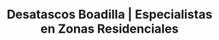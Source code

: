 ---
id: 'service-31'
title: 'Desatascos Boadilla | Especialistas en Zonas Residenciales'
titleMeta: "▷ Desatascos y Poceros en Boadilla del Monte 24h | Pociten"
lugar: 'Boadilla'
canonical: https://www.desatascos-madrid.com/desatascos/boadilla
mediumImage: 'desatascos-boadilla-md.jpg'
largeImage: 'desatascos-boadilla-md.jpg'
detailBreadcrumbSubTitle: 'Servicios Residenciales'
metaContent: "🏘️ Desatascos en Boadilla del Monte | Expertos en zonas residenciales 【POCITEN】 Servicio premium 24h ⭐ Atención inmediata ✅ Tel: 647 376 782"
detailBreadcrumbDesc: 'Servicio especializado en urbanizaciones y chalets de Boadilla'

title2: 'Especialistas en Desatascos para Zonas Residenciales'
detailSubTitle: 'Servicio Premium de Desatascos y Mantenimiento en Boadilla del Monte'

parrafo: "Soluciones exclusivas para urbanizaciones y viviendas de alto standing en Boadilla del Monte"

descripcion: "<h3 class='text-[#004680]'>Desatascos Premium en Boadilla</h3>
<p>En <b>Pociten</b> nos especializamos en servicios de <b>desatascos en Boadilla</b> adaptados a las necesidades específicas de zonas residenciales exclusivas. Nuestro equipo de <b>poceros en Boadilla</b> está altamente cualificado para trabajar en entornos residenciales de alto standing.</p>

<p>Servicios especializados para su vivienda:</p>
<ul>
<p>🏰 Mantenimiento de chalets y villas</p>
<p>🌳 Limpieza de arquetas en jardines</p>
<p>💧 Sistemas de drenaje sostenible</p>
</ul>"

contenidoDescripcion: "
<h2><strong>Servicios Exclusivos para Urbanizaciones</strong></h2>
<p>Ofrecemos servicios de <b>desatascos en Boadilla</b> diseñados específicamente para comunidades residenciales de alto nivel.</p>
<br>
<h3><strong>Ventajas de Nuestro Servicio Premium</strong></h3>
<ul>
<p>👔 Personal uniformado y cualificado</p>
<p>🔇 Equipos de baja emisión sonora</p>
<p>♻️ Procedimientos ecológicos</p>
<p>📱 Gestión digital de incidencias</p>
</ul>"

contenidoDescripcion1: "
<h2><strong>Mantenimiento Preventivo Residencial</strong></h2>
<p>Como expertos en <b>desatrancos en Boadilla</b>, desarrollamos planes personalizados:</p>
<ul>
<p>📊 Programación anual de mantenimiento</p>
<p>🔍 Inspecciones no invasivas</p>
<p>🌿 Tratamientos respetuosos con jardines</p>
<p>📋 Informes detallados de estado</p>
</ul>
<br>
<h3><strong>Servicios para Piscinas y Zonas Comunes</strong></h3>
<p>Especializados en áreas recreativas de urbanizaciones:</p>
<ul>
<p>🏊‍♂️ Mantenimiento de desagües en piscinas</p>
<p>⛲ Limpieza de fuentes ornamentales</p>
<p>🎾 Sistemas de drenaje en pistas deportivas</p>
<p>🚿 Vestuarios y zonas spa</p>
</ul>"

contenidoDescripcion2: "
<h2><strong>Atención VIP 24 Horas</strong></h2>
<p>Servicio exclusivo de <b>poceros en Boadilla</b> con atención preferente para clientes residenciales.</p>
<br>
<h3><strong>Compromiso de Calidad</strong></h3>
<ul>
<p>⭐ Servicio discreto y profesional</p>
<p>🎖️ Garantía de satisfacción total</p>
<p>💼 Gestión integral de proyectos</p>
<p>🌟 Experiencia en zonas exclusivas</p>
</ul>

<p>En <strong>Pociten</strong>, entendemos las necesidades específicas de las zonas residenciales de Boadilla.</p>"

contenidoDescripcion3: ""

accordionData:
 [
    {
      question: '¿Ofrecen servicios específicos para urbanizaciones privadas?',
      answer:
        'Sí, disponemos de servicios exclusivos para urbanizaciones con protocolos especiales de actuación, equipos silenciosos y personal especializado en entornos residenciales de alto standing.',
    },
    {
      question: '¿Cómo gestionan el mantenimiento de zonas verdes durante los trabajos?',
      answer:
        'Utilizamos técnicas no invasivas y equipos especializados que minimizan el impacto en jardines y zonas verdes. Nuestro personal está formado en protocolos de actuación respetuosos con el paisajismo.',
    },
    {
      question: '¿Realizan mantenimiento de sistemas de agua en áreas recreativas?',
      answer:
        'Sí, nos especializamos en el mantenimiento de piscinas, fuentes, spa y otras instalaciones acuáticas, garantizando su correcto funcionamiento y cumplimiento normativo.',
    },
    {
      question: '¿Tienen un programa de mantenimiento preventivo para comunidades?',
      answer: 'Ofrecemos planes de mantenimiento personalizados que incluyen inspecciones periódicas, limpieza programada y gestión preventiva de las instalaciones.',
    },
    {
      question: '¿Qué protocolo siguen en caso de emergencias nocturnas?',
      answer:
        'Disponemos de un servicio VIP 24 horas con tiempos de respuesta garantizados y protocolos especiales para actuaciones nocturnas que minimizan las molestias.',
    },
  ]

option1: '<li>✅ Servicios exclusivos para chalets y villas en Boadilla</li>'
option2: '<li>✅ Mantenimiento integral de urbanizaciones privadas</li>'
option3: '<li>✅ Gestión de instalaciones deportivas y recreativas</li>'
option4: '<li>✅ Sistemas avanzados de drenaje para jardines</li>'
option5: '<li>✅ Tratamiento especializado de piscinas y spa</li>'
option6: '<li>✅ Mantenimiento de fuentes y elementos ornamentales</li>'
option7: '<li>✅ Servicios VIP para comunidades residenciales</li>'
option8: '<li>✅ Gestión integral de proyectos de saneamiento</li>'
option9: '<li>✅ Soluciones sostenibles para zonas verdes</li>'

parrafo1: '<h2>SERVICIO PREMIUM 24 HORAS EN BOADILLA</h2>'

isFeatured: true
---
